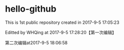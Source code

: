 # hello-github
This is 1st public repository created in 2017-9-5 17:05:23

Editted by WHQing at 2017-9-5 17:28:20【第一次编辑】

第二次编辑at2017-9-5 18:06:58
